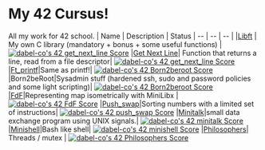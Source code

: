 # My 42 Cursus!

All my work for 42 school. 
|  Name | Description  | Status 
| -- | -- | -- |
|[Libft](https://github.com/dabel-co/Libft) | My own C library (mandatory + bonus + some useful functions) | [![dabel-co's 42 get_next_line Score](https://badge42.vercel.app/api/v2/cl1ar6d3q001109js4aazmc5m/project/2161904)](https://github.com/JaeSeoKim/badge42)
|[Get Next Line](https://github.com/dabel-co/get_next_line)| Function that returns a line, read from a file descriptor| [![dabel-co's 42 get_next_line Score](https://badge42.vercel.app/api/v2/cl1ar6d3q001109js4aazmc5m/project/2161904)](https://github.com/JaeSeoKim/badge42)
|[Ft_printf](https://github.com/dabel-co/ft_printf)|Same as printf!| [![dabel-co's 42 Born2beroot Score](https://badge42.vercel.app/api/v2/cl1ar6d3q001109js4aazmc5m/project/2323025)](https://github.com/JaeSeoKim/badge42)
|Born2beRoot|Sysadmin stuff (hardened ssh, sudo and password policies and some light scripting)| [![dabel-co's 42 Born2beroot Score](https://badge42.vercel.app/api/v2/cl1ar6d3q001109js4aazmc5m/project/2323025)](https://github.com/JaeSeoKim/badge42)
|[FdF](https://github.com/dabel-co/FdF)|Representing map isometrically with MiniLibx | [![dabel-co's 42 FdF Score](https://badge42.vercel.app/api/v2/cl1ar6d3q001109js4aazmc5m/project/2326199)](https://github.com/JaeSeoKim/badge42)
|[Push_swap](https://github.com/dabel-co/push_swap)|Sorting numbers with a limited set of instructions| [![dabel-co's 42 push_swap Score](https://badge42.vercel.app/api/v2/cl1ar6d3q001109js4aazmc5m/project/2375022)](https://github.com/JaeSeoKim/badge42)
|[Minitalk](https://github.com/dabel-co/minitalk)|small data exchange program using UNIX signals.| [![dabel-co's 42 minitalk Score](https://badge42.vercel.app/api/v2/cl1ar6d3q001109js4aazmc5m/project/2442186)](https://github.com/JaeSeoKim/badge42)
|[Minishell](https://github.com/dabel-co/minishell)|Bash like shell| [![dabel-co's 42 minishell Score](https://badge42.vercel.app/api/v2/cl1ar6d3q001109js4aazmc5m/project/2457799)](https://github.com/JaeSeoKim/badge42)
|[Philosophers](https://github.com/dabel-co/Philosophers)| Threads / mutex | [![dabel-co's 42 Philosophers Score](https://badge42.vercel.app/api/v2/cl1ar6d3q001109js4aazmc5m/project/2457801)](https://github.com/JaeSeoKim/badge42)

